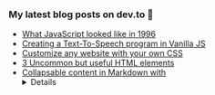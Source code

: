 ### My latest blog posts on dev.to 📖

<!-- BLOG-POST-LIST:START -->
- [What JavaScript looked like in 1996](https://dev.to/js_bits_bill/what-javascript-looked-like-in-1996-3o9)
- [Creating a Text-To-Speech program in Vanilla JS](https://dev.to/js_bits_bill/creating-a-text-to-speech-program-in-vanilla-js-586l)
- [Customize any website with your own CSS](https://dev.to/js_bits_bill/customize-any-website-with-your-own-css-2bll)
- [3 Uncommon but useful HTML elements](https://dev.to/js_bits_bill/3-uncommon-but-useful-html-elements-jdi)
- [Collapsable content in Markdown with <details>](https://dev.to/js_bits_bill/collapsable-content-in-markdown-with-details-48k8)
<!-- BLOG-POST-LIST:END -->

